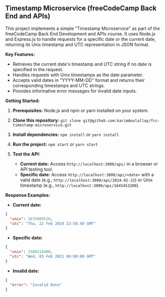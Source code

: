 ## Timestamp Microservice (freeCodeCamp Back End and APIs)

This project implements a simple "Timestamp Microservice" as part of the freeCodeCamp Back End Development and APIs course. It uses Node.js and Express.js to handle requests for a specific date or the current date, returning its Unix timestamp and UTC representation in JSON format.

**Key Features:**

- Retrieves the current date's timestamp and UTC string if no date is specified in the request.
- Handles requests with Unix timestamps as the date parameter.
- Accepts valid dates in "YYYY-MM-DD" format and returns their corresponding timestamps and UTC strings.
- Provides informative error messages for invalid date inputs.

**Getting Started:**

1. **Prerequisites:** Node.js and npm or yarn installed on your system.
2. **Clone this repository:** `git clone git@github.com:karimAoulallay/fcc-timestamp-microservice.git`
3. **Install dependencies:** `npm install` or `yarn install`
4. **Run the project:** `npm start` or `yarn start`
5. **Test the API:**

   - **Current date:** Access `http://localhost:3000/api/` in a browser or API testing tool.
   - **Specific date:** Access `http://localhost:3000/api/<date>` with a valid date (e.g., `http://localhost:3000/api/2024-02-22`) or Unix timestamp (e.g., `http://localhost:3000/api/1645453200`).

**Response Examples:**

- **Current date:**

```json
{
  "unix": 1676989520,
  "utc": "Thu, 22 Feb 2024 23:58:40 GMT"
}
```

- **Specific date:**

```json
{
  "unix": 1580214400,
  "utc": "Wed, 03 Feb 2021 00:00:00 GMT"
}
```

- **Invalid date:**

```json
{
  "error": "Invalid Date"
}
```

